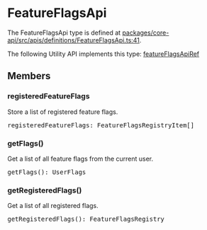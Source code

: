# FeatureFlagsApi

The FeatureFlagsApi type is defined at
[packages/core-api/src/apis/definitions/FeatureFlagsApi.ts:41](https://github.com/spotify/backstage/blob/82d329555c16af46db9b4e5cd2f44a3cc006a52e/packages/core-api/src/apis/definitions/FeatureFlagsApi.ts#L41).

The following Utility API implements this type:
[featureFlagsApiRef](./README.md#featureflags)

## Members

### registeredFeatureFlags

Store a list of registered feature flags.

<pre>
registeredFeatureFlags: FeatureFlagsRegistryItem[]
</pre>

### getFlags()

Get a list of all feature flags from the current user.

<pre>
getFlags(): UserFlags
</pre>

### getRegisteredFlags()

Get a list of all registered flags.

<pre>
getRegisteredFlags(): FeatureFlagsRegistry
</pre>
